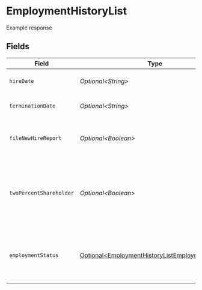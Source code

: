 # EmploymentHistoryList

Example response


## Fields

| Field                                                                                                                              | Type                                                                                                                               | Required                                                                                                                           | Description                                                                                                                        |
| ---------------------------------------------------------------------------------------------------------------------------------- | ---------------------------------------------------------------------------------------------------------------------------------- | ---------------------------------------------------------------------------------------------------------------------------------- | ---------------------------------------------------------------------------------------------------------------------------------- |
| `hireDate`                                                                                                                         | *Optional\<String>*                                                                                                                | :heavy_minus_sign:                                                                                                                 | The employee's start day of work for an employment.                                                                                |
| `terminationDate`                                                                                                                  | *Optional\<String>*                                                                                                                | :heavy_minus_sign:                                                                                                                 | The employee's last day of work for an employment.                                                                                 |
| `fileNewHireReport`                                                                                                                | *Optional\<Boolean>*                                                                                                               | :heavy_minus_sign:                                                                                                                 | The boolean flag indicating whether Gusto will file a new hire report for the employee.                                            |
| `twoPercentShareholder`                                                                                                            | *Optional\<Boolean>*                                                                                                               | :heavy_minus_sign:                                                                                                                 | Whether the employee is a two percent shareholder of the company. This field only applies to companies with an S-Corp entity type. |
| `employmentStatus`                                                                                                                 | [Optional\<EmploymentHistoryListEmploymentStatus>](../../models/components/EmploymentHistoryListEmploymentStatus.md)               | :heavy_minus_sign:                                                                                                                 | The employee's employment status. Supplying an invalid option will set the employment_status to *not_set*.                         |